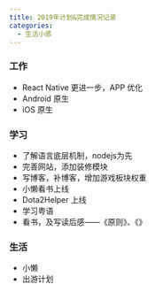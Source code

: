 ```yaml
---
title: 2019年计划&完成情况记录
categories:
  - 生活小感
---
```


### 工作

- React Native 更进一步，APP 优化
- Android 原生
- iOS 原生

### 学习

- 了解语言底层机制，nodejs为先
- 完善网站，添加装修模块
- 写博客，补博客，增加游戏板块权重
- 小懒看书上线
- Dota2Helper 上线
- 学习粤语
- 看书，及写读后感——《原则》、《》

### 生活

- 小懒
- 出游计划